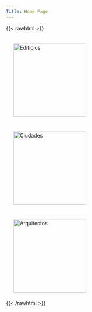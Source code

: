 ```yaml
---
Title: Home Page
---
```


{{< rawhtml >}}
<div class="row">
  <div class="four columns">
		<a href="/books/">
    <img class="center" style="margin:20px; width:200px;" title="Edificios" src="icons/edificios.jpg">
	  </a>
  </div>
  <div class="four columns value-prop">
		<a href="/authors/">
    <img class="center" style="margin:20px; width:200px;" title="Ciudades" src="icons/ciudades.jpg">
	  </a>
  </div>
  <div class="four columns value-prop">
		<a href="/publishers/">
    <img class="center" style="margin:20px; width:200px;" title="Arquitectos" src="icons/arquitectos.jpg">
	 </a>
  </div>
</div>
{{< /rawhtml >}}